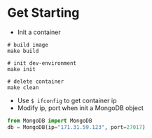 # Get Starting

- Init a container

```shell
# build image
make build

# init dev-environment
make init

# delete container
make clean
```

- Use `$ ifconfig` to get container ip
- Modify ip, port when init a MongoDB object

```python
from MongoDB import MongoDB
db = MongoDB(ip="171.31.59.123", port=27017)
```
